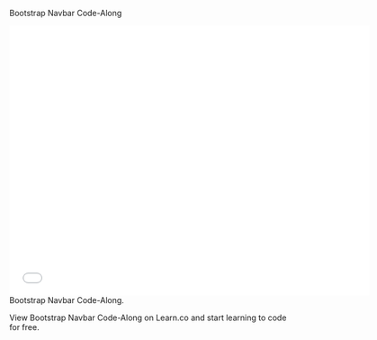 Bootstrap Navbar Code-Along
<iframe width="640" height="480" src="//www.youtube.com/embed/bWVUo67pShU?rel=0&modestbranding=1" frameborder="0" allowfullscreen></iframe>
Bootstrap Navbar Code-Along.

View Bootstrap Navbar Code-Along on Learn.co and start learning to code for free.